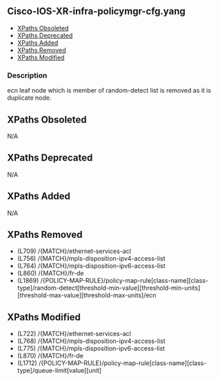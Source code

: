 ## Cisco-IOS-XR-infra-policymgr-cfg.yang

- [XPaths Obsoleted](#xpaths-obsoleted)
- [XPaths Deprecated](#xpaths-deprecated)
- [XPaths Added](#xpaths-added)
- [XPaths Removed](#xpaths-removed)
- [XPaths Modified](#xpaths-modified)

### Description

ecn leaf node which is member of random-detect list is removed as it is duplicate node.

## XPaths Obsoleted

N/A

## XPaths Deprecated

N/A

## XPaths Added

N/A

## XPaths Removed

- (L709)	/{MATCH}/ethernet-services-acl
- (L756)	/{MATCH}/mpls-disposition-ipv4-access-list
- (L764)	/{MATCH}/mpls-disposition-ipv6-access-list
- (L860)	/{MATCH}/fr-de
- (L1869)	/{POLICY-MAP-RULE}/policy-map-rule[class-name][class-type]/random-detect[threshold-min-value][threshold-min-units][threshold-max-value][threshold-max-units]/ecn

## XPaths Modified

- (L722)	/{MATCH}/ethernet-services-acl
- (L768)	/{MATCH}/mpls-disposition-ipv4-access-list
- (L775)	/{MATCH}/mpls-disposition-ipv6-access-list
- (L870)	/{MATCH}/fr-de
- (L1712)	/{POLICY-MAP-RULE}/policy-map-rule[class-name][class-type]/queue-limit[value][unit]

